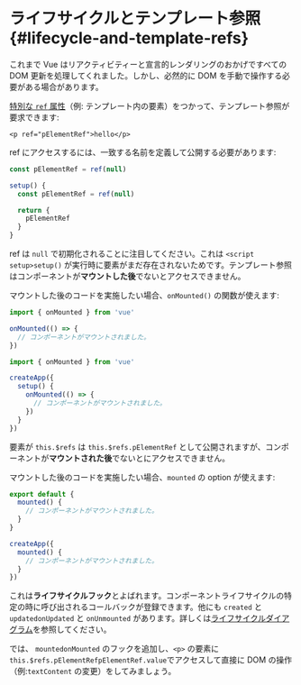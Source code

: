 # ライフサイクルとテンプレート参照 {#lifecycle-and-template-refs}

これまで Vue はリアクティビティーと宣言的レンダリングのおかげですべての DOM 更新を処理してくれました。しかし、必然的に DOM を手動で操作する必要がある場合があります。

<a target="_blank" href="/api/built-in-special-attributes.html#ref">特別な `ref` 属性</a>（例: テンプレート内の要素）をつかって、テンプレート参照が要求できます:

```vue-html
<p ref="pElementRef">hello</p>
```

<div class="composition-api">

ref にアクセスするには、一致する名前を定義<span class="html">して公開</span>する必要があります:

<div class="sfc">

```js
const pElementRef = ref(null)
```

</div>
<div class="html">

```js
setup() {
  const pElementRef = ref(null)

  return {
    pElementRef
  }
}
```

</div>

ref は `null` で初期化されることに注目してください。これは <span class="sfc">`<script setup>`</span><span class="html">`setup()`</span> が実行時に要素がまだ存在されないためです。テンプレート参照はコンポーネントが**マウントした後**でないとアクセスできません。

マウントした後のコードを実施したい場合、`onMounted()` の関数が使えます:

<div class="sfc">

```js
import { onMounted } from 'vue'

onMounted(() => {
  // コンポーネントがマウントされました。
})
```

</div>
<div class="html">

```js
import { onMounted } from 'vue'

createApp({
  setup() {
    onMounted(() => {
      // コンポーネントがマウントされました。
    })
  }
})
```

</div>
</div>

<div class="options-api">

要素が `this.$refs` は `this.$refs.pElementRef` として公開されますが、コンポーネントが**マウントされた後**でないとにアクセスできません。

マウントした後のコードを実施したい場合、`mounted` の option が使えます:

<div class="sfc">

```js
export default {
  mounted() {
    // コンポーネントがマウントされました。
  }
}
```

</div>
<div class="html">

```js
createApp({
  mounted() {
    // コンポーネントがマウントされました。
  }
})
```

</div>
</div>

これは**ライフサイクルフック**とよばれます。コンポーネントライフサイクルの特定の時に呼び出されるコールバックが登録できます。他にも <span class="options-api">`created` と `updated`</span><span class="composition-api">`onUpdated` と `onUnmounted`</span> があります。詳しくは<a target="_blank" href="/guide/essentials/lifecycle.html#lifecycle-diagram">ライフサイクルダイアグラム</a>を参照してください。

では、 <span class="options-api">`mounted`</span><span class="composition-api">`onMounted`</span> のフックを追加し、`<p>` の要素に<span class="options-api">`this.$refs.pElementRef`</span><span class="composition-api">`pElementRef.value`</span>でアクセスして直接に DOM の操作（例:`textContent` の変更）をしてみましょう。
